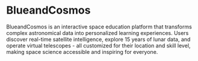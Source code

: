 # BlueandCosmos
BlueandCosmos is an interactive space education platform that transforms complex astronomical data into personalized learning experiences. Users discover real-time satellite intelligence, explore 15 years of lunar data, and operate virtual telescopes - all customized for their location and skill level, making space science accessible and inspiring for everyone.



